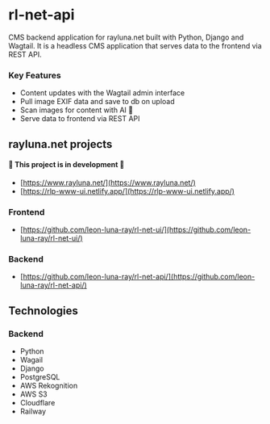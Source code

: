 # rl-net-api

CMS backend application for rayluna.net built with Python, Django and Wagtail. It is a headless CMS application that serves data to the frontend via REST API.

### Key Features
- Content updates with the Wagtail admin interface
- Pull image EXIF data and save to db on upload
- Scan images for content with AI 🤖
- Serve data to frontend via REST API

## rayluna.net projects
#### 🚧 This project is in development 🚧
- [https://www.rayluna.net/](https://www.rayluna.net/)
- [https://rlp-www-ui.netlify.app/](https://rlp-www-ui.netlify.app/)

### Frontend
- [https://github.com/leon-luna-ray/rl-net-ui/](https://github.com/leon-luna-ray/rl-net-ui/)

### Backend
- [https://github.com/leon-luna-ray/rl-net-api/](https://github.com/leon-luna-ray/rl-net-api/)

## Technologies

### Backend
- Python
- Wagail
- Django
- PostgreSQL
- AWS Rekognition
- AWS S3
- Cloudflare
- Railway